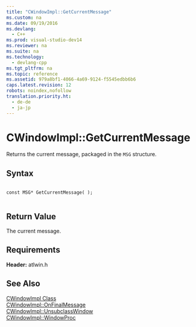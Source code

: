 ```yaml
---
title: "CWindowImpl::GetCurrentMessage"
ms.custom: na
ms.date: 09/19/2016
ms.devlang: 
  - C++
ms.prod: visual-studio-dev14
ms.reviewer: na
ms.suite: na
ms.technology: 
  - devlang-cpp
ms.tgt_pltfrm: na
ms.topic: reference
ms.assetid: 979a8bf1-4066-4a69-9124-f5545edbb6b6
caps.latest.revision: 12
robots: noindex,nofollow
translation.priority.ht: 
  - de-de
  - ja-jp
---
```

# CWindowImpl::GetCurrentMessage
Returns the current message, packaged in the `MSG` structure.  
  
## Syntax  
  
```  
  
const MSG* GetCurrentMessage( );  
  
```  
  
## Return Value  
 The current message.  
  
## Requirements  
 **Header:** atlwin.h  
  
## See Also  
 [CWindowImpl Class](../vs140/CWindowImpl-Class.md)   
 [CWindowImpl::OnFinalMessage](../vs140/CWindowImpl--OnFinalMessage.md)   
 [CWindowImpl::UnsubclassWindow](../vs140/CWindowImpl--UnsubclassWindow.md)   
 [CWindowImpl::WindowProc](../vs140/CWindowImpl--WindowProc.md)